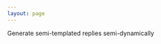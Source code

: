 ```yaml
---
layout: page
---
```


Generate semi-templated replies semi-dynamically

<!-- ## Contents
<ul>
{% for page in site.pages %}
  {% if page.title.size %}
  <li><a href="{{ page.url | absolute_url }}">{{ page.title }}</a></li>
  {% endif %}
{% endfor %}
</ul> -->

